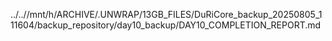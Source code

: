 ../..//mnt/h/ARCHIVE/.UNWRAP/13GB_FILES/DuRiCore_backup_20250805_111604/backup_repository/day10_backup/DAY10_COMPLETION_REPORT.md